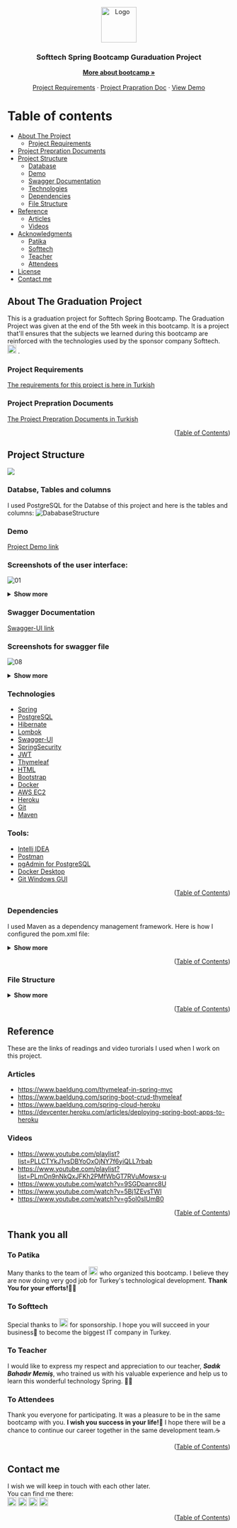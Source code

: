 <!-- PROJECT LOGO --> 
<br /> 
<div align="center">
  <a href="https://softtech.com.tr">
    <img src="https://softtech.com.tr/wp-content/uploads/2017/12/standart-logo.png" alt="Logo" height="80">
  </a>

<h3 align="center">Softtech Spring Bootcamp Guraduation Project</h3>

  <p align="center">
    <a href="https://www.patika.dev/bootcamp/softtech-java-spring-bootcamp"><strong>More about bootcamp »</strong></a>
    <br />
    <br />
    <a href="https://github.com/165-Softtech-Patika-Java-Spring/bitirmeprojesi-UyCoder/blob/main/BitirmeProjesiTalepleri.md">Project Requirements</a>
    ·
    <a href="https://github.com/165-Softtech-Patika-Java-Spring/bitirmeprojesi-UyCoder/blob/main/BitirmeProjesiHazirlikDokumani.pdf">Project Prapration Doc</a>
    ·
    <a href="http://3.84.212.13:8080/">View Demo</a>
  </p>
</div>


# Table of contents

* [About The Project](#About-The-Graduation-Project)
    + [Project Requirements](#Project-Requirements)
* [Project Prepration Documents](#Project-Prepration-Documents)
* [Project Structure](#Project-Structure)
    + [Database](#Databse,-Tables-and-columns)
    + [Demo](#demo)
    + [Swagger Documentation](#Swagger-Documentation)
    + [Technologies](#Technologies)
    + [Dependencies](#Dependencies) 
    + [File Structure](#File-Structure)
* [Reference](#Reference)
    + [Articles](#Articles)
    + [Videos](#Videos)
* [Acknowledgments](#Thank-you-all)
    + [Patika](#To-Patika)
    + [Softtech](#To-Softtech)
    + [Teacher](#To-Teacher)
    + [Attendees](#To-Attendees)
* [License](#license)
* [Contact me](#Contact-me)


## About The Graduation Project
This is a graduation project for Softtech Spring Bootcamp. The Graduation Project was given at the end of the 5th week in this bootcamp. It is a project that'll ensures that the subjects we learned during this bootcamp are reinforced with the technologies used by the sponsor company Softtech. [<img src='https://softtech.com.tr/wp-content/uploads/2017/12/standart-logo.png' alt='softtech' height='20'>](https://softtech.com.tr/) .

### Project Requirements
[The requirements for this project is here in Turkish](https://github.com/165-Softtech-Patika-Java-Spring/bitirmeprojesi-UyCoder/blob/main/BitirmeProjesiTalepleri.md)


### Project Prepration Documents 
[The Project Prepration Documents in Turkish](https://github.com/165-Softtech-Patika-Java-Spring/bitirmeprojesi-UyCoder/blob/main/BitirmeProjesiHazirlikDokumani.pdf)

<p align="right">(<a href="#Table-of-contents">Table of Contents</a>)</p>

## Project Structure
![](graduationproject/src/main/resources/static/img/ProjectStructure.jpg)

### Databse, Tables and columns
I used PostgreSQL for the Databse of this project and here is the tables and columns:
![DababaseStructure](https://user-images.githubusercontent.com/50663127/159177631-494090bb-be49-45dc-b139-9b9ff25d2cce.jpg)


### Demo
[Project Demo link](http://3.84.212.13:8080/) 

### Screenshots of the user interface:
  ![01](https://user-images.githubusercontent.com/50663127/160109151-a35f15c2-7669-4542-ae33-47ac4e45164a.PNG)

<details>
<summary><strong>Show more</strong></summary>
  

  ![02](https://user-images.githubusercontent.com/50663127/160109171-202eda6d-4102-4a77-9f27-b330af5a24f4.PNG)

  ![03](https://user-images.githubusercontent.com/50663127/160109212-d8939364-72d5-4562-ae1c-0279ffce4ba1.PNG)

  ![04](https://user-images.githubusercontent.com/50663127/160109216-30519afc-ef4d-4536-91ed-757dd3a02ec9.PNG)

  ![05](https://user-images.githubusercontent.com/50663127/160109227-b9156c87-3e09-4673-a41d-2f36f2d86f44.PNG)

  ![06](https://user-images.githubusercontent.com/50663127/160109251-91483742-f4ae-4f10-bd01-49fc1005b3e8.PNG)

  ![07](https://user-images.githubusercontent.com/50663127/160109254-7c21581b-2aad-4089-92cd-c2b4408ab664.PNG)


</details>




### Swagger Documentation
[Swagger-UI link](http://3.84.212.13:8080/swagger-ui/index.html?configUrl=/v3/api-docs/swagger-config#/)

### Screenshots for swagger file  

![08](https://user-images.githubusercontent.com/50663127/160109272-9a1d3c56-af65-4edb-8cc2-1790a10f013f.PNG)


<details> 
 <summary><strong>Show more</strong></summary> 
  
 ![08](https://user-images.githubusercontent.com/50663127/160109272-9a1d3c56-af65-4edb-8cc2-1790a10f013f.PNG)
  
![09](https://user-images.githubusercontent.com/50663127/160109285-21e46d64-600f-4d35-a647-232384412a5e.PNG)
  
</details>

### Technologies
- [Spring](https://spring.io/)
- [PostgreSQL](https://www.postgresql.org/)
- [Hibernate](https://hibernate.org/)
- [Lombok](https://projectlombok.org/)
- [Swagger-UI](https://swagger.io/tools/swagger-ui/)
- [SpringSecurity](https://spring.io/projects/spring-security)
- [JWT](https://jwt.io/)
- [Thymeleaf](https://www.thymeleaf.org/)
- [HTML](https://html.com/)
- [Bootstrap](https://getbootstrap.com/)
- [Docker](https://www.docker.com/)
- [AWS EC2](https://aws.amazon.com/ec2/)
- [Heroku](https://www.heroku.com/)
- [Git](https://git-scm.com/)
- [Maven](https://maven.apache.org/)

### Tools:
- [Intellj IDEA](https://www.jetbrains.com/idea/)
- [Postman](https://www.postman.com/)
- [pgAdmin for PostgreSQL ](https://www.pgadmin.org/)  
- [Docker Desktop](https://www.docker.com/products/docker-desktop/)
- [Git Windows GUI](https://git-scm.com/downloads) 

<p align="right">(<a href="#Table-of-contents">Table of Contents</a>)</p>

### Dependencies
I used Maven as a dependency management framework. Here is how I configured the pom.xml file:
<details>
<summary><strong>Show more</strong></summary>

```xml
<?xml version="1.0" encoding="UTF-8"?>
<project xmlns="http://maven.apache.org/POM/4.0.0" xmlns:xsi="http://www.w3.org/2001/XMLSchema-instance"
         xsi:schemaLocation="http://maven.apache.org/POM/4.0.0 https://maven.apache.org/xsd/maven-4.0.0.xsd">
  <modelVersion>4.0.0</modelVersion>
  <parent>
    <groupId>org.springframework.boot</groupId>
    <artifactId>spring-boot-starter-parent</artifactId>
    <version>2.6.4</version>
    <relativePath/> <!-- lookup parent from repository -->
  </parent>
  <groupId>dev.ahmed</groupId>
  <artifactId>graduationproject</artifactId>
  <version>0.0.1-SNAPSHOT</version>
  <name>graduationproject</name>
  <description>graduationproject</description>
  <properties>
    <java.version>17</java.version>
    <org.mapstruct.version>1.4.2.Final</org.mapstruct.version>
  </properties>
  <dependencies>
    <dependency>
      <groupId>org.springframework.boot</groupId>
      <artifactId>spring-boot-starter-data-jpa</artifactId>
    </dependency>

    <dependency>
      <groupId>org.springframework.boot</groupId>
      <artifactId>spring-boot-starter-thymeleaf</artifactId>
    </dependency>

    <dependency>
      <groupId>org.springframework.boot</groupId>
      <artifactId>spring-boot-starter-hateoas</artifactId>
    </dependency>
    <dependency>
      <groupId>org.springframework.boot</groupId>
      <artifactId>spring-boot-starter-validation</artifactId>
    </dependency>
    <dependency>
      <groupId>org.springframework.boot</groupId>
      <artifactId>spring-boot-starter-web</artifactId>
    </dependency>
    <dependency>
      <groupId>org.springframework.boot</groupId>
      <artifactId>spring-boot-devtools</artifactId>
      <scope>runtime</scope>
      <optional>true</optional>
    </dependency>

    <dependency>
      <groupId>org.postgresql</groupId>
      <artifactId>postgresql</artifactId>
      <scope>runtime</scope>
    </dependency>

    <dependency>
      <groupId>org.mapstruct</groupId>
      <artifactId>mapstruct</artifactId>
      <version>${org.mapstruct.version}</version>
    </dependency>
    <dependency>
      <groupId>org.mapstruct</groupId>
      <artifactId>mapstruct-processor</artifactId>
      <version>${org.mapstruct.version}</version>
    </dependency>

    <dependency>
      <groupId>org.projectlombok</groupId>
      <artifactId>lombok</artifactId>
      <optional>true</optional>
    </dependency>

    <dependency>
      <groupId>org.springdoc</groupId>
      <artifactId>springdoc-openapi-ui</artifactId>
      <version>1.5.13</version>
    </dependency>

    <!--        <dependency>-->
    <!--            <groupId>org.thymeleaf</groupId>-->
    <!--            <artifactId>thymeleaf-spring5</artifactId>-->
    <!--        </dependency>-->
    <!--        <dependency>-->
    <!--            <groupId>org.webjars</groupId>-->
    <!--            <artifactId>bootstrap</artifactId>-->
    <!--            <version>4.3.1</version>-->
    <!--        </dependency>-->
    <dependency>
      <groupId>org.webjars</groupId>
      <artifactId>webjars-locator-core</artifactId>
    </dependency>

    <!--        <dependency>-->
    <!--            <groupId>org.springframework.boot</groupId>-->
    <!--            <artifactId>spring-boot-starter-security</artifactId>-->
    <!--        </dependency>-->
    <!--        <dependency>-->
    <!--            <groupId>io.jsonwebtoken</groupId>-->
    <!--            <artifactId>jjwt</artifactId>-->
    <!--            <version>0.9.1</version>-->
    <!--        </dependency>-->
    <dependency>
      <groupId>org.springframework.boot</groupId>
      <artifactId>spring-boot-starter-test</artifactId>
      <scope>test</scope>
    </dependency>
  </dependencies>

  <build>
    <plugins>
      <plugin>
        <groupId>org.springframework.boot</groupId>
        <artifactId>spring-boot-maven-plugin</artifactId>
        <configuration>
          <excludes>
            <exclude>
              <groupId>org.projectlombok</groupId>
              <artifactId>lombok</artifactId>
            </exclude>
          </excludes>
        </configuration>
      </plugin>
    </plugins>
  </build>

</project>


```
</details>


<p align="right">(<a href="#Table-of-contents">Table of Contents</a>)</p>

### File Structure
<details>
<summary><strong>Show more</strong></summary>

```bash
tree /f
Graduation Project
│  BitirmeProjesiHazirlikDokumani.pdf
│  BitirmeProjesiTalepleri.md
│  README.md
└─graduationproject
    │  .gitignore
    │  graduationproject.iml
    │  HELP.md
    │  mvnw
    │  mvnw.cmd
    │  pom.xml
    │
    ├─.mvn
    │  └─wrapper
    │          maven-wrapper.jar
    │          maven-wrapper.properties
    │
    ├─src
    │  ├─main
    │  │  ├─java
    │  │  │  └─dev
    │  │  │      └─ahmed
    │  │  │          └─graduationproject
    │  │  │              │  GraduationprojectApplication.java
    │  │  │              │
    │  │  │              ├─app
    │  │  │              │  ├─configs
    │  │  │              │  │      AppMvcConfig.java
    │  │  │              │  │
    │  │  │              │  ├─controller
    │  │  │              │  │  │  CategoryController.java
    │  │  │              │  │  │  ProductController.java
    │  │  │              │  │  │  UserController.java
    │  │  │              │  │  │
    │  │  │              │  │  └─frontendcontroller
    │  │  │              │  │          IndexController.java
    │  │  │              │  │          TableController.java
    │  │  │              │  │
    │  │  │              │  ├─converter
    │  │  │              │  │      CategoryDetailsMapper.java
    │  │  │              │  │      UserMapper.java
    │  │  │              │  │
    │  │  │              │  ├─dao
    │  │  │              │  │      CategoryDao.java
    │  │  │              │  │      ProductDao.java
    │  │  │              │  │      UserDao.java
    │  │  │              │  │
    │  │  │              │  ├─dto
    │  │  │              │  │      CategoryDto.java
    │  │  │              │  │      CategoryFindAllDetailsDto.java
    │  │  │              │  │      CategoryUpdateKdvDto.java
    │  │  │              │  │      ProductDto.java
    │  │  │              │  │      ProductSaveRequestDto.java
    │  │  │              │  │      ProductUpdatePriceDto.java
    │  │  │              │  │      UserDto.java
    │  │  │              │  │      UserLoginDto.java
    │  │  │              │  │      UserResponseDto.java
    │  │  │              │  │      UserSaveRequestDto.java
    │  │  │              │  │      UserUpdateRequestDto.java
    │  │  │              │  │
    │  │  │              │  ├─entity
    │  │  │              │  │      Category.java
    │  │  │              │  │      Product.java
    │  │  │              │  │      User.java
    │  │  │              │  │
    │  │  │              │  ├─enums
    │  │  │              │  ├─exception
    │  │  │              │  │      CategoryAlreadyExistsException.java
    │  │  │              │  │      CategoryNotFoundException.java
    │  │  │              │  │      ProductAlreadyExistsException.java
    │  │  │              │  │      ProductNotFoundException.java
    │  │  │              │  │      UserAlreadyExistsException.java
    │  │  │              │  │      UserNotFoundException.java
    │  │  │              │  │
    │  │  │              │  ├─service
    │  │  │              │  │  │  Service.java
    │  │  │              │  │  │
    │  │  │              │  │  └─entityservice
    │  │  │              │  │          CategoryEntityService.java
    │  │  │              │  │          ProductEntityService.java
    │  │  │              │  │          UserEntityService.java
    │  │  │              │  │
    │  │  │              │  └─util
    │  │  │              └─gen
    │  │  │                  ├─dto
    │  │  │                  │      RestResponse.java
    │  │  │                  │
    │  │  │                  ├─entity
    │  │  │                  │      BaseAdditionalFields.java
    │  │  │                  │      BaseEntity.java
    │  │  │                  │      BaseModel.java
    │  │  │                  │
    │  │  │                  ├─enums
    │  │  │                  │      BaseErrorMessage.java
    │  │  │                  │      GenErrorMessage.java
    │  │  │                  │      GenStatusType.java
    │  │  │                  │
    │  │  │                  ├─exception
    │  │  │                  │      GenCustomizedResponseEntityExceptionHandler.java
    │  │  │                  │      GenExceptionResponse.java
    │  │  │                  │
    │  │  │                  ├─exceptions
    │  │  │                  │      GenBusinessException.java
    │  │  │                  │      ItemNotFoundException.java
    │  │  │                  │
    │  │  │                  ├─service
    │  │  │                  │      BaseEntityService.java
    │  │  │                  │
    │  │  │                  └─util
    │  │  │                          DateUtil.java
    │  │  │
    │  │  └─resources
    │  │      │  application.properties
    │  │      │  banner.txt
    │  │      │
    │  │      ├─static
    │  │      │  ├─css
    │  │      │  │      app.css
    │  │      │  │      app.css.map
    │  │      │  │      style.css
    │  │      │  │
    │  │      │  ├─img
    │  │      │  │  │  ProjectStructure.jpg
    │  │      │  │  │  softtech_logo-1.png
    │  │      │  │  │  softtech_logo.png
    │  │      │  │  │
    │  │      │  │  ├─avatars
    │  │      │  │  │      avatar.jpg
    │  │      │  │  │
    │  │      │  │  └─icons
    │  │      │  │          icon-48x48.png
    │  │      │  │
    │  │      │  └─js
    │  │      │          app.js
    │  │      │          app.js.LICENSE.txt
    │  │      │          app.js.map
    │  │      │
    │  │      └─templates
    │  │          │  404.html
    │  │          │  addcategory.html
    │  │          │  addproduct.html
    │  │          │  categories.html
    │  │          │  details.html
    │  │          │  edituser.html
    │  │          │  login.html
    │  │          │  main.html
    │  │          │  signup.html
    │  │          │  updateproduct.html
    │  │          │  updateuser.html
    │  │          │
    │  │          └─table
    │  └─test
    │      └─java
    │          └─dev
    │              └─ahmed
    │                  └─graduationproject
    │                      │  GraduationprojectApplicationTests.java
    │                      │
    │                      └─app
    │                          ├─controller
    │                          │      CategoryControllerTest.java
    │                          │      ProductControllerTest.java
    │                          │      UserControllerTest.java
    │                          │
    │                          └─service
    │                              └─entityservice
    │                                      CategoryEntityServiceTest.java
    │                                      ProductEntityServiceTest.java
    │                                      UserEntityServiceTest.java
    │
    └─target
        │  graduationproject-0.0.1-SNAPSHOT.jar
        │  graduationproject-0.0.1-SNAPSHOT.jar.original
```

</details>
<p align="right">(<a href="#Table-of-contents">Table of Contents</a>)</p>

## Reference
These are the links of readings and video turorials I used when I work on this project.

### Articles
- https://www.baeldung.com/thymeleaf-in-spring-mvc
- https://www.baeldung.com/spring-boot-crud-thymeleaf
- https://www.baeldung.com/spring-cloud-heroku
- https://devcenter.heroku.com/articles/deploying-spring-boot-apps-to-heroku

### Videos
- https://www.youtube.com/playlist?list=PLLCTYkJ1vsDBYoOxOjNY7f6yiQLL7rbab
- https://www.youtube.com/playlist?list=PLmOn9nNkQxJFKh2PMfWbGT7RVuMowsx-u
- https://www.youtube.com/watch?v=9SGDpanrc8U
- https://www.youtube.com/watch?v=5Bj1ZEvsTWI
- https://www.youtube.com/watch?v=g5oI0sIUmB0


<p align="right">(<a href="#Table-of-contents">Table of Contents</a>)</p>

## Thank you all
### To Patika
Many thanks to the team of <img src='https://user-images.githubusercontent.com/49093196/123759976-178bdc00-d8c9-11eb-84e2-0fd001083756.png' alt='patika' height='20'> who organized this bootcamp. I believe they are now doing very god job for Turkey's technological development. <strong>Thank You for your efforts!</strong>👏🏻
### To Softtech
Special thanks to [<img src='https://softtech.com.tr/wp-content/uploads/2017/12/standart-logo.png' alt='softtech' height='20'>](https://softtech.com.tr/) for sponsorship. I hope you will succeed in your business🎯 to become the biggest IT company in Turkey.
### To Teacher
I would like to express my respect and appreciation to our teacher, <strong>*Sadık Bahadır Memiş*</strong>, who trained us with his valuable experience and help us to learn this wonderful technology Spring. 👏🏻
### To Attendees
Thank you everyone for participating. It was a pleasure to be in the same bootcamp with you. <strong>I wish you success in your life!💪</strong> I hope there will be a chance to continue our career together in the same development team.☕️

<p align="right">(<a href="#Table-of-contents">Table of Contents</a>)</p>

## Contact me
I wish we will keep in touch with each other later. 
<br/>
You can find me there: </br>
[<img src='https://www.pngall.com/wp-content/uploads/2016/07/Linkedin-Download-PNG.png' alt='linkedin' height='20'>](https://www.linkedin.com/in/ahmed-bughra/) [<img src='https://cdn.jsdelivr.net/npm/simple-icons@3.0.1/icons/github.svg' alt='github' height='20'>](https://github.com/Uycoder)
[<img src='https://encrypted-tbn0.gstatic.com/images?q=tbn:ANd9GcRYcIooQ9bkjqGM1p-kwFPb0h4zZEVDzzRS3uhdg1sySKkvvNTE_wm5WTQWK36k7LH744w&usqp=CAU' alt='hackerrank' height='20'>](https://www.hackerrank.com/ahmedbughra)  [<img src='https://upload.wikimedia.org/wikipedia/commons/thumb/e/ef/Stack_Overflow_icon.svg/768px-Stack_Overflow_icon.svg.png' alt='stackoverflow' height='20'>](https://stackoverflow.com/users/16111723/ahmad-ali)

<p align="right">(<a href="#Table-of-contents">Table of Contents</a>)</p>
